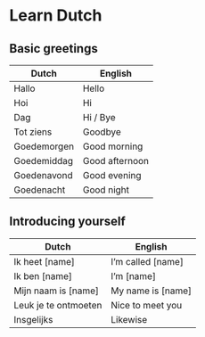 # Learn Dutch

## Basic greetings

| Dutch | English |
| ----- | ------- |
| Hallo | Hello |
| Hoi | Hi |
| Dag | Hi / Bye |
| Tot ziens | Goodbye |
| Goedemorgen | Good morning |
| Goedemiddag | Good afternoon |
| Goedenavond | Good evening |
| Goedenacht | Good night |

## Introducing yourself

| Dutch | English |
| ----- | ------- |
| Ik heet [name] | I’m called [name] |
| Ik ben [name] | I’m [name] |
| Mijn naam is [name] | My name is [name] |
| Leuk je te ontmoeten | Nice to meet you |
| Insgelijks | Likewise |
